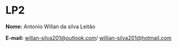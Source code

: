 # LP2
**Nome:** Antonio Willan da silva Leitão

**E-mail:** willan-silva201@outlook.com/ willian-silva201@hotmail.com
